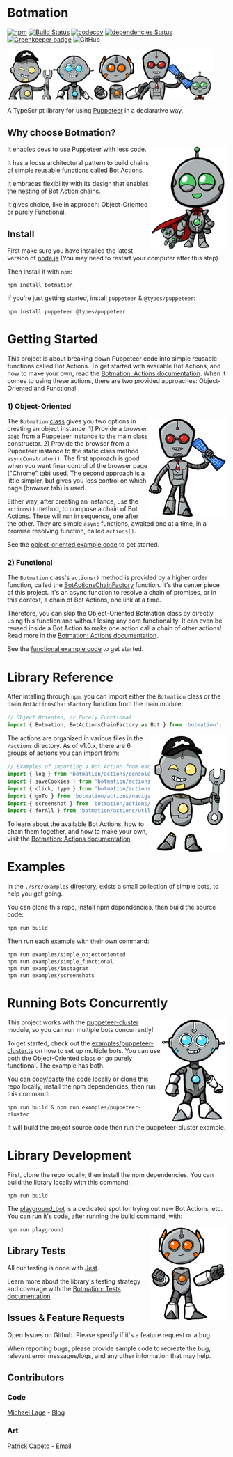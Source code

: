 <h1>
    Botmation
</h1>

[![npm](https://img.shields.io/npm/v/botmation)](https://www.npmjs.com/package/botmation)
[![Build Status](https://travis-ci.com/mrWh1te/Botmation.svg?branch=master)](https://travis-ci.com/mrWh1te/Botmation) 
[![codecov](https://img.shields.io/codecov/c/github/mrWh1te/Botmation/master?label=codecov)](https://codecov.io/gh/mrWh1te/Botmation)
[![dependencies Status](https://david-dm.org/mrWh1te/Botmation/status.svg)](https://david-dm.org/mrWh1te/Botmation) [![Greenkeeper badge](https://badges.greenkeeper.io/mrWh1te/Botmation.svg)](https://greenkeeper.io/) 
![GitHub](https://img.shields.io/github/license/mrWh1te/Botmation)

<img src="https://raw.githubusercontent.com/mrWh1te/Botmation/master/assets/art/banner/1556x379v2.png" alt="Botmation Crew" width="474">

A TypeScript library for using [Puppeteer](https://github.com/puppeteer/puppeteer) in a declarative way.

Why choose Botmation?
---------------------

It enables devs to use Puppeteer with less code. <img alt="Baby Bot" src="https://raw.githubusercontent.com/mrWh1te/Botmation/master/assets/art/baby_bot.PNG" width="175" align="right">

It has a loose architectural pattern to build chains of simple reusable functions called Bot Actions.

It embraces flexibility with its design that enables the nesting of Bot Action chains.

It gives choice, like in approach: Object-Oriented or purely Functional.

Install
-------

First make sure you have installed the latest version of [node.js](http://nodejs.org/)
(You may need to restart your computer after this step).

Then install it with `npm`:

    npm install botmation

If you're just getting started, install `puppeteer` & `@types/puppeteer`:

    npm install puppeteer @types/puppeteer

# Getting Started

This project is about breaking down Puppeteer code into simple reusable functions called Bot Actions. To get started with available Bot Actions, and how to make your own, read the [Botmation: Actions documentation](/src/botmation/actions/README.md). When it comes to using these actions, there are two provided approaches: Object-Oriented and Functional.

### 1) Object-Oriented

<img alt="Leader Bot" src="https://raw.githubusercontent.com/mrWh1te/Botmation/master/assets/art/red_bot.PNG" width="180" align="right">

The `Botmation` [class](/src/botmation/class.ts) gives you two options in creating an object instance. 1) Provide a browser `page` from a Puppeteer instance to the main class constructor. 2) Provide the browser from a Puppeteer instance to the static class method `asyncConstrutor()`. The first approach is good when you want finer control of the browser page ("Chrome" tab) used. The second approach is a little simpler, but gives you less control on which page (browser tab) is used. 

Either way, after creating an instance, use the `actions()` method, to compose a chain of Bot Actions. These will run in sequence, one after the other. They are simple `async` functions, awaited one at a time, in a promise resolving function, called `actions()`.

See the [object-oriented example code](/src/examples/simple_objectoriented.ts) to get started.

### 2) Functional

The `Botmation` class's `actions()` method is provided by a higher order function, called the [BotActionsChainFactory](/src/botmation/factories/bot-actions-chain.factory.ts) function. It's the center piece of this project. It's an async function to resolve a chain of promises, or in this context, a chain of Bot Actions, one link at a time.

Therefore, you can skip the Object-Oriented Botmation class by directly using this function and without losing any core functionality. It can even be reused inside a Bot Action to make one action call a chain of other actions! Read more in the [Botmation: Actions documentation](/src/botmation/actions/README.md).

See the [functional example code](/src/examples/simple_functional.ts) to get started.

# Library Reference

After intalling through `npm`, you can import either the `Botmation` class or the main `BotActionsChainFactory` function from the main module: 
```javascript
// Object Oriented, or Purely Functional
import { Botmation, BotActionsChainFactory as Bot } from 'botmation';
```
<img alt="Yellow Bot" src="https://raw.githubusercontent.com/mrWh1te/Botmation/master/assets/art/yellow_bot.PNG" width="175" align="right">

The actions are organized in various files in the `/actions` directory. As of v1.0.x, there are 6 groups of actions you can import from: 
```javascript
// Examples of importing a Bot Action from each group
import { log } from 'botmation/actions/console';
import { saveCookies } from 'botmation/actions/cookies';
import { click, type } from 'botmation/actions/input';
import { goTo } from 'botmation/actions/navigation';
import { screenshot } from 'botmation/actions/output';
import { forAll } from 'botmation/actions/utilities';
```

To learn about the available Bot Actions, how to chain them together, and how to make your own, visit the [Botmation: Actions documentation](/src/botmation/actions/README.md).

# Examples

In the `./src/examples` [directory](/src/examples), exists a small collection of simple bots, to help you get going.

You can clone this repo, install npm dependencies, then build the source code:
```
npm run build
```

Then run each example with their own command:
```
npm run examples/simple_objectoriented
npm run examples/simple_functional
npm run examples/instagram
npm run examples/screenshots
```

# Running Bots Concurrently

<img alt="Blue Bot" src="https://raw.githubusercontent.com/mrWh1te/Botmation/master/assets/art/blue_bot.PNG" width="150" align="right">

This project works with the [puppeteer-cluster](https://github.com/thomasdondorf/puppeteer-cluster) module, so you can run multiple bots concurrently!

To get started, check out the [examples/puppeteer-cluster.ts](/src/examples/puppeteer-cluster.ts) on how to set up multiple bots. You can use both the Object-Oriented class or go purely functional. The example has both. 

You can copy/paste the code locally or clone this repo locally, install the npm dependencies, then run this command:

```
npm run build & npm run examples/puppeteer-cluster
```

It will build the project source code then run the puppeteer-cluster example.

# Library Development

First, clone the repo locally, then install the npm dependencies. You can build the library locally with this command:
```
npm run build
```

The [playground_bot](/src/playground_bot.ts) is a dedicated spot for trying out new Bot Actions, etc. You can run it's code, after running the build command, with:

<img alt="Orange Bot" src="https://raw.githubusercontent.com/mrWh1te/Botmation/master/assets/art/orange_bot.PNG" width="175" align="right">

```
npm run playground
```

## Library Tests

All our testing is done with [Jest](https://jestjs.io/).

Learn more about the library's testing strategy and coverage with the [Botmation: Tests documentation](/src/tests/README.md).

## Issues & Feature Requests

Open Issues on Github. Please specify if it's a feature request or a bug.

When reporting bugs, please provide sample code to recreate the bug, relevant error messages/logs, and any other information that may help.

## Contributors

### Code

[Michael Lage](https://github.com/mrWh1te) - [Blog](https://copynpaste.me)

### Art

[Patrick Capeto](https://www.instagram.com/patrick.capeto/) - [Email](mailto:me@patrickcapeto.com)
